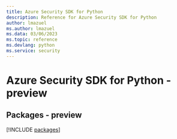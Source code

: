 ```yaml
---
title: Azure Security SDK for Python
description: Reference for Azure Security SDK for Python
author: lmazuel
ms.author: lmazuel
ms.data: 03/06/2023
ms.topic: reference
ms.devlang: python
ms.service: security
---
```

# Azure Security SDK for Python - preview
## Packages - preview
[!INCLUDE [packages](security-index.md)]